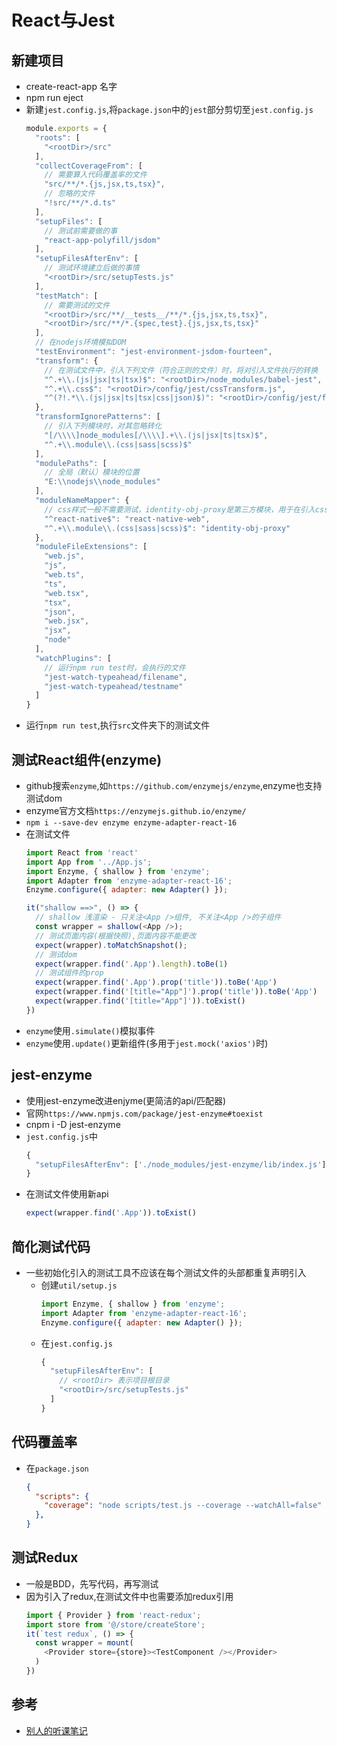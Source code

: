 # React与Jest

## 新建项目
- create-react-app 名字
- npm run eject
- 新建`jest.config.js`,将`package.json`中的`jest`部分剪切至`jest.config.js`
  ```js
  module.exports = {
    "roots": [
      "<rootDir>/src"
    ],
    "collectCoverageFrom": [
      // 需要算入代码覆盖率的文件
      "src/**/*.{js,jsx,ts,tsx}",
      // 忽略的文件
      "!src/**/*.d.ts"
    ],
    "setupFiles": [
      // 测试前需要做的事
      "react-app-polyfill/jsdom"
    ],
    "setupFilesAfterEnv": [
      // 测试环境建立后做的事情
      "<rootDir>/src/setupTests.js"
    ],
    "testMatch": [
      // 需要测试的文件
      "<rootDir>/src/**/__tests__/**/*.{js,jsx,ts,tsx}",
      "<rootDir>/src/**/*.{spec,test}.{js,jsx,ts,tsx}"
    ],
    // 在nodejs环境模拟DOM
    "testEnvironment": "jest-environment-jsdom-fourteen",
    "transform": {
      // 在测试文件中，引入下列文件（符合正则的文件）时，将对引入文件执行的转换
      "^.+\\.(js|jsx|ts|tsx)$": "<rootDir>/node_modules/babel-jest",
      "^.+\\.css$": "<rootDir>/config/jest/cssTransform.js",
      "^(?!.*\\.(js|jsx|ts|tsx|css|json)$)": "<rootDir>/config/jest/fileTransform.js"
    },
    "transformIgnorePatterns": [
      // 引入下列模块时，对其忽略转化
      "[/\\\\]node_modules[/\\\\].+\\.(js|jsx|ts|tsx)$",
      "^.+\\.module\\.(css|sass|scss)$"
    ],
    "modulePaths": [
      // 全局（默认）模块的位置
      "E:\\nodejs\\node_modules"
    ],
    "moduleNameMapper": {
      // css样式一般不需要测试，identity-obj-proxy是第三方模块，用于在引入css文件时
      "^react-native$": "react-native-web",
      "^.+\\.module\\.(css|sass|scss)$": "identity-obj-proxy"
    },
    "moduleFileExtensions": [
      "web.js",
      "js",
      "web.ts",
      "ts",
      "web.tsx",
      "tsx",
      "json",
      "web.jsx",
      "jsx",
      "node"
    ],
    "watchPlugins": [
      // 运行npm run test时，会执行的文件
      "jest-watch-typeahead/filename",
      "jest-watch-typeahead/testname"
    ]
  }
  ```
- 运行`npm run test`,执行`src`文件夹下的测试文件

## 测试React组件(enzyme)
- github搜索`enzyme`,如`https://github.com/enzymejs/enzyme`,enzyme也支持测试dom
- enzyme官方文档`https://enzymejs.github.io/enzyme/`
- `npm i --save-dev enzyme enzyme-adapter-react-16`
- 在测试文件
  ```js
  import React from 'react'
  import App from '../App.js';
  import Enzyme, { shallow } from 'enzyme';
  import Adapter from 'enzyme-adapter-react-16';
  Enzyme.configure({ adapter: new Adapter() });

  it("shallow ==>", () => {
    // shallow 浅渲染 - 只关注<App />组件, 不关注<App />的子组件
    const wrapper = shallow(<App />);
    // 测试页面内容(根据快照),页面内容不能更改
    expect(wrapper).toMatchSnapshot();
    // 测试dom
    expect(wrapper.find('.App').length).toBe(1)
    // 测试组件的prop
    expect(wrapper.find('.App').prop('title')).toBe('App')
    expect(wrapper.find('[title="App"]').prop('title')).toBe('App')
    expect(wrapper.find('[title="App"]')).toExist()
  })
  ```
- `enzyme`使用`.simulate()`模拟事件
- `enzyme`使用`.update()`更新组件(多用于`jest.mock('axios')`时)

## jest-enzyme
- 使用jest-enzyme改进enjyme(更简洁的api/匹配器)
- 官网`https://www.npmjs.com/package/jest-enzyme#toexist`
- cnpm i -D jest-enzyme
- `jest.config.js`中
  ```js
  {
    "setupFilesAfterEnv": ['./node_modules/jest-enzyme/lib/index.js'],
  }
  ```
- 在测试文件使用新api
  ```js
  expect(wrapper.find('.App')).toExist()
  ```

## 简化测试代码
- 一些初始化引入的测试工具不应该在每个测试文件的头部都重复声明引入
  * 创建`util/setup.js`
    ```js
    import Enzyme, { shallow } from 'enzyme';
    import Adapter from 'enzyme-adapter-react-16';
    Enzyme.configure({ adapter: new Adapter() });
    ```
  * 在`jest.config.js`
    ```js
    {
      "setupFilesAfterEnv": [
        // <rootDir> 表示项目根目录
        "<rootDir>/src/setupTests.js"
      ]
    }
    ```

## 代码覆盖率
- 在`package.json`
  ```json
  {
    "scripts": {
      "coverage": "node scripts/test.js --coverage --watchAll=false"
    },
  }
  ```

## 测试Redux
- 一般是BDD，先写代码，再写测试
- 因为引入了redux,在测试文件中也需要添加redux引用
  ```js
  import { Provider } from 'react-redux';
  import store from '@/store/createStore';
  it(`test redux`, () => {
    const wrapper = mount(
      <Provider store={store}><TestComponent /></Provider>
    )
  })
  ```


## 参考
- [别人的听课笔记](https://www.dazhuanlan.com/2019/11/08/5dc4590109202/?__cf_chl_jschl_tk__=175d81ae7dc4536611eb27fc07cfd1b8bbe0d4ff-1584427427-0-ARRAsEZBMOgTxlMbespYW0dy4JG6eRlA5p0J029YMSWGQWjUoSGwVzrgmd-cRlbYHJ8G8zHrYubkD5DUj7ACEyYdvIBsbNzWhnmr8v_70rOJBEVmYMyGmEe8M3ETJmrbvy-VdpNH5_eCRk5jLN63bcvp50HCgVxUcBsWfCsWLjxqpzCvyrJS1bBeeZG0sR11exvSAH_E4VxoVARFqmAe8NJZkW4PD2wDJfA5D-QcHBWdr3bnEtQP8fx5xnErXRUV2I92fXREFDa7MP3dX9z4YnuPRl0jEgkqN8B6eAKkV5IUVFAhU2j2n1CA_fPpERPBcA)